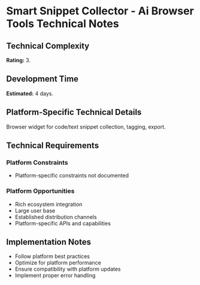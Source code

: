 # Smart Snippet Collector - Ai Browser Tools Technical Notes

## Technical Complexity
**Rating:** 3.

## Development Time
**Estimated:** 4 days.

## Platform-Specific Technical Details
Browser widget for code/text snippet collection, tagging, export.

## Technical Requirements

### Platform Constraints
- Platform-specific constraints not documented

### Platform Opportunities
- Rich ecosystem integration
- Large user base
- Established distribution channels
- Platform-specific APIs and capabilities

## Implementation Notes
- Follow platform best practices
- Optimize for platform performance
- Ensure compatibility with platform updates
- Implement proper error handling
